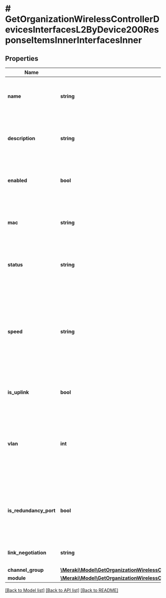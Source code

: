 # # GetOrganizationWirelessControllerDevicesInterfacesL2ByDevice200ResponseItemsInnerInterfacesInner

## Properties

Name | Type | Description | Notes
------------ | ------------- | ------------- | -------------
**name** | **string** | The name of the wireless LAN controller interface | [optional]
**description** | **string** | The description of the wireless LAN controller interface | [optional]
**enabled** | **bool** | The status of the wireless LAN controller interface | [optional]
**mac** | **string** | The MAC address of the wireless LAN controller interface | [optional]
**status** | **string** | The status of the wireless LAN controller interface | [optional]
**speed** | **string** | The current data transfer rate which the interface is operating at. enum &#x3D; [1 Gbps, 2 Gbps, 5 Gbps, 10 Gbps, 20 Gbps, 40 Gbps, 100 Gbps] | [optional]
**is_uplink** | **bool** | Indicate whether the interface is uplink | [optional]
**vlan** | **int** | The VLAN of the switch port. For a trunk port, this is the native VLAN. A null value will clear the value set for trunk ports. | [optional]
**is_redundancy_port** | **bool** | Indicate whether the interface is a redundancy port used to perform HA role negotiation | [optional]
**link_negotiation** | **string** | The interface negotiation mode | [optional]
**channel_group** | [**\Meraki\Model\GetOrganizationWirelessControllerDevicesInterfacesL2ByDevice200ResponseItemsInnerInterfacesInnerChannelGroup**](GetOrganizationWirelessControllerDevicesInterfacesL2ByDevice200ResponseItemsInnerInterfacesInnerChannelGroup.md) |  | [optional]
**module** | [**\Meraki\Model\GetOrganizationWirelessControllerDevicesInterfacesL2ByDevice200ResponseItemsInnerInterfacesInnerModule**](GetOrganizationWirelessControllerDevicesInterfacesL2ByDevice200ResponseItemsInnerInterfacesInnerModule.md) |  | [optional]

[[Back to Model list]](../../README.md#models) [[Back to API list]](../../README.md#endpoints) [[Back to README]](../../README.md)
